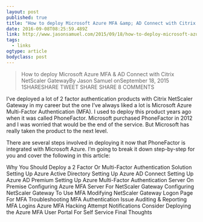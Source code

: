 ```yaml
---
layout: post 
published: true 
title: "How to deploy Microsoft Azure MFA &amp; AD Connect with Citrix NetScaler Gateway – JasonSamuel.com" 
date: 2016-09-08T08:25:59.489Z 
link: http://www.jasonsamuel.com/2015/09/18/how-to-deploy-microsoft-azure-mfa-ad-connect-with-citrix-netscaler-gateway/ 
tags:
  - links
ogtype: article 
bodyclass: post 
---
```


> How to deploy Microsoft Azure MFA & AD Connect with Citrix NetScaler GatewayBy Jason Samuel
onSeptember 18, 2015
1SHARESHARE TWEET SHARE SHARE 8 COMMENTS


I’ve deployed a lot of 2 factor authentication products with Citrix NetScaler Gateway in my career but the one I’ve always liked a lot is Microsoft Azure Multi-Factor Authentication (MFA). I used to deploy this product years ago when it was called PhoneFactor. Microsoft purchased PhoneFactor in 2012 and I was worried that would be the end of the service. But Microsoft has really taken the product to the next level.

There are several steps involved in deploying it now that PhoneFactor is integrated with Microsoft Azure. I’m going to break it down step-by-step for you and cover the following in this article:


Why You Should Deploy a 2 Factor Or Multi-Factor Authentication Solution
Setting Up Azure Active Directory
Setting Up Azure AD Connect
Setting Up Azure AD Premium
Setting Up Azure Multi-Factor Authentication Server On Premise
Configuring Azure MFA Server For NetScaler Gateway
Configuring NetScaler Gateway To Use MFA
Modifying NetScaler Gateway Logon Page For MFA
Troubleshooting MFA Authentication Issue
Auditing & Reporting MFA Logins
Azure MFA Hacking Attempt Notifications
Consider Deploying the Azure MFA User Portal For Self Service
Final Thoughts